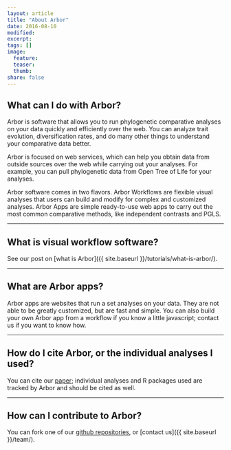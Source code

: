 ```yaml
---
layout: article
title: "About Arbor"
date: 2016-08-10
modified:
excerpt:
tags: []
image:
  feature:
  teaser:
  thumb:
share: false
---
```


## What can I do with Arbor?

Arbor is software that allows you to run phylogenetic comparative analyses on your data quickly and efficiently over the web. You can analyze trait evolution, diversification rates, and do many other things to understand your comparative data better.

Arbor is focused on web services, which can help you obtain data from outside sources over the web while carrying out your analyses. For example, you can pull phylogenetic data from Open Tree of Life for your analyses.

Arbor software comes in two flavors. Arbor Workflows are flexible visual analyses that users can build and modify for complex and customized analyses. Arbor Apps are simple ready-to-use web apps to carry out the most common comparative methods, like independent contrasts and PGLS.

---

## What is visual workflow software?

See our post on [what is Arbor]({{ site.baseurl }}/tutorials/what-is-arbor/).

---

## What are Arbor apps?

Arbor apps are websites that run a set analyses on your data. They are not able to be greatly customized, but are fast and simple. You can also build your own Arbor app from a workflow if you know a little javascript; contact us if you want to know how.

---

## How do I cite Arbor, or the individual analyses I used?

You can cite our [paper](http://currents.plos.org/treeoflife/article/arbor-comparative-analysis-workflows-for-the-tree-of-life/); individual analyses and R packages used are tracked by Arbor and should be cited as well.

---

## How can I contribute to Arbor?

You can fork one of our [github repositories](https://github.com/arborworkflows), or [contact us]({{ site.baseurl }}/team/).
